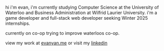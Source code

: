 hi i'm evan, i'm currently studying Computer Science at the University of Waterloo and Business Administration at Wilfrid Laurier University. i'm a game developer and full-stack web developer seeking Winter 2025 internships.

currently on co-op trying to improve waterloos co-op.

view my work at <a href="https://evanyan.me/">evanyan.me</a> or visit my <a href="https://www.linkedin.com/in/yanevan/">linkedin</a>
